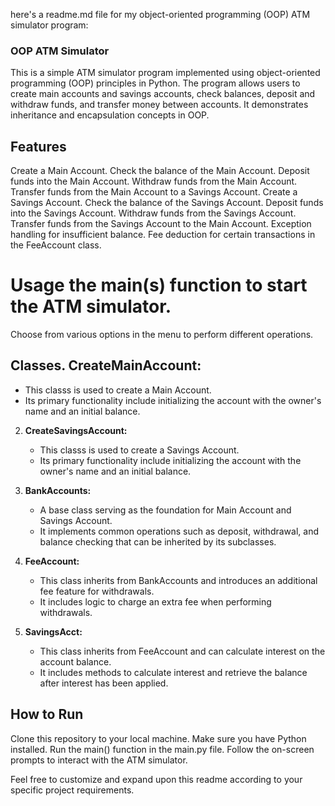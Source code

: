 
here's a readme.md file for my object-oriented programming (OOP) ATM simulator program:

### OOP ATM Simulator 
This is a simple ATM simulator program implemented using object-oriented programming (OOP) principles in Python. The program allows users to create main accounts and savings accounts, check balances, deposit and withdraw funds, and transfer money between accounts. It demonstrates inheritance and encapsulation concepts in OOP.

## Features
Create a Main Account.
Check the balance of the Main Account.
Deposit funds into the Main Account.
Withdraw funds from the Main Account.
Transfer funds from the Main Account to a Savings Account.
Create a Savings Account.
Check the balance of the Savings Account.
Deposit funds into the Savings Account.
Withdraw funds from the Savings Account.
Transfer funds from the Savings Account to the Main Account.
Exception handling for insufficient balance.
Fee deduction for certain transactions in the FeeAccount class.

# Usage the main(s) function to start the ATM simulator.
Choose from various options in the menu to perform different operations.

## Classes. **CreateMainAccount:**
   - This classs is used to create a Main Account.
   - Its primary functionality include initializing the account with the owner's name and an initial balance.

2. **CreateSavingsAccount:**
   - This classs is used to create a Savings Account.
   - Its primary functionality include initializing the account with the owner's name and an initial balance.

3. **BankAccounts:**
   - A base class serving as the foundation for Main Account and Savings Account.
   - It implements common operations such as deposit, withdrawal, and balance checking that can be inherited by its subclasses.

4. **FeeAccount:**
   - This class inherits from BankAccounts and introduces an additional fee feature for withdrawals.
   - It includes logic to charge an extra fee when performing withdrawals.

5. **SavingsAcct:**
   - This class inherits from FeeAccount and can calculate interest on the account balance.
   - It includes methods to calculate interest and retrieve the balance after interest has been applied.



## How to Run
Clone this repository to your local machine.
Make sure you have Python installed.
Run the main() function in the main.py file.
Follow the on-screen prompts to interact with the ATM simulator.


Feel free to customize and expand upon this readme according to your specific project requirements.

